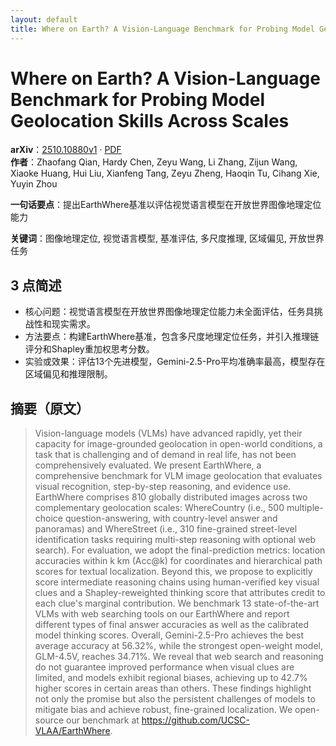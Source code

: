 ```yaml
---
layout: default
title: Where on Earth? A Vision-Language Benchmark for Probing Model Geolocation Skills Across Scales
---
```


# Where on Earth? A Vision-Language Benchmark for Probing Model Geolocation Skills Across Scales
**arXiv**：[2510.10880v1](https://arxiv.org/abs/2510.10880) · [PDF](https://arxiv.org/pdf/2510.10880.pdf)  
**作者**：Zhaofang Qian, Hardy Chen, Zeyu Wang, Li Zhang, Zijun Wang, Xiaoke Huang, Hui Liu, Xianfeng Tang, Zeyu Zheng, Haoqin Tu, Cihang Xie, Yuyin Zhou  

**一句话要点**：提出EarthWhere基准以评估视觉语言模型在开放世界图像地理定位能力

**关键词**：图像地理定位, 视觉语言模型, 基准评估, 多尺度推理, 区域偏见, 开放世界任务

## 3 点简述
- 核心问题：视觉语言模型在开放世界图像地理定位能力未全面评估，任务具挑战性和现实需求。
- 方法要点：构建EarthWhere基准，包含多尺度地理定位任务，并引入推理链评分和Shapley重加权思考分数。
- 实验或效果：评估13个先进模型，Gemini-2.5-Pro平均准确率最高，模型存在区域偏见和推理限制。

## 摘要（原文）

> Vision-language models (VLMs) have advanced rapidly, yet their capacity for
> image-grounded geolocation in open-world conditions, a task that is challenging
> and of demand in real life, has not been comprehensively evaluated. We present
> EarthWhere, a comprehensive benchmark for VLM image geolocation that evaluates
> visual recognition, step-by-step reasoning, and evidence use. EarthWhere
> comprises 810 globally distributed images across two complementary geolocation
> scales: WhereCountry (i.e., 500 multiple-choice question-answering, with
> country-level answer and panoramas) and WhereStreet (i.e., 310 fine-grained
> street-level identification tasks requiring multi-step reasoning with optional
> web search). For evaluation, we adopt the final-prediction metrics: location
> accuracies within k km (Acc@k) for coordinates and hierarchical path scores for
> textual localization. Beyond this, we propose to explicitly score intermediate
> reasoning chains using human-verified key visual clues and a Shapley-reweighted
> thinking score that attributes credit to each clue's marginal contribution. We
> benchmark 13 state-of-the-art VLMs with web searching tools on our EarthWhere
> and report different types of final answer accuracies as well as the calibrated
> model thinking scores. Overall, Gemini-2.5-Pro achieves the best average
> accuracy at 56.32%, while the strongest open-weight model, GLM-4.5V, reaches
> 34.71%. We reveal that web search and reasoning do not guarantee improved
> performance when visual clues are limited, and models exhibit regional biases,
> achieving up to 42.7% higher scores in certain areas than others. These
> findings highlight not only the promise but also the persistent challenges of
> models to mitigate bias and achieve robust, fine-grained localization. We
> open-source our benchmark at https://github.com/UCSC-VLAA/EarthWhere.


